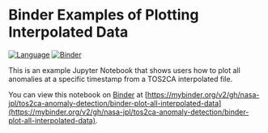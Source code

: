 # Binder Examples of Plotting Interpolated Data

[![Language](https://img.shields.io/badge/python-3.12-blue)](#) [![Binder](https://mybinder.org/badge_logo.svg)](https://mybinder.org/v2/gh/nasa-jpl/tos2ca-anomaly-detection/binder-plot-all-interpolated-data)

This is an example Jupyter Notebook that shows users how to plot all anomalies at a specific timestamp from a TOS2CA interpolated file.

You can view this notebook on [Binder](https://mybinder.org/) at [https://mybinder.org/v2/gh/nasa-jpl/tos2ca-anomaly-detection/binder-plot-all-interpolated-data](https://mybinder.org/v2/gh/nasa-jpl/tos2ca-anomaly-detection/binder-plot-all-interpolated-data).